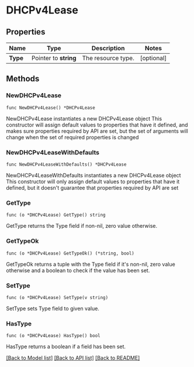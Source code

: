 # DHCPv4Lease

## Properties

Name | Type | Description | Notes
------------ | ------------- | ------------- | -------------
**Type** | Pointer to **string** | The resource type. | [optional] 

## Methods

### NewDHCPv4Lease

`func NewDHCPv4Lease() *DHCPv4Lease`

NewDHCPv4Lease instantiates a new DHCPv4Lease object
This constructor will assign default values to properties that have it defined,
and makes sure properties required by API are set, but the set of arguments
will change when the set of required properties is changed

### NewDHCPv4LeaseWithDefaults

`func NewDHCPv4LeaseWithDefaults() *DHCPv4Lease`

NewDHCPv4LeaseWithDefaults instantiates a new DHCPv4Lease object
This constructor will only assign default values to properties that have it defined,
but it doesn't guarantee that properties required by API are set

### GetType

`func (o *DHCPv4Lease) GetType() string`

GetType returns the Type field if non-nil, zero value otherwise.

### GetTypeOk

`func (o *DHCPv4Lease) GetTypeOk() (*string, bool)`

GetTypeOk returns a tuple with the Type field if it's non-nil, zero value otherwise
and a boolean to check if the value has been set.

### SetType

`func (o *DHCPv4Lease) SetType(v string)`

SetType sets Type field to given value.

### HasType

`func (o *DHCPv4Lease) HasType() bool`

HasType returns a boolean if a field has been set.


[[Back to Model list]](../README.md#documentation-for-models) [[Back to API list]](../README.md#documentation-for-api-endpoints) [[Back to README]](../README.md)


